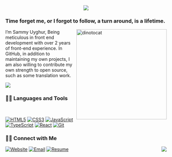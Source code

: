 <div align="center">
  <img src="https://miever.net/home.png" />
</div>

### Time forget me, or I forgot to follow, a turn around, is a lifetime.

<div>
  <img align="right" src="https://octodex.github.com/images/dinotocat.png" alt="dinotocat" style="width:282px;" />
  <p>
    I’m Sammy Uyghur, Being meticulous in front end development with over 2 years of front-end experience. In GitHub, in addition to maintaining my own projects, I am also willing to contribute my own strength to open source, such as some translation work.
  </p>
</div>
<div>
  <img align="top" src="https://github-readme-stats-ten-gilt.vercel.app/api?username=Miever1&count_private=true&show_icons=true&theme=radical&include_all_commits=true" />
</div>

### 👨‍💻 Languages and Tools

<br />

[![HTML5](https://img.shields.io/badge/-HTML5-E34F26?style=flat&logo=html5&logoColor=white&link=https://github.com/Miever1)](https://github.com/Miever1) 
[![CSS3](https://img.shields.io/badge/-CSS3-1572B6?style=flat&logo=css3&link=https://github.com/Miever1)](https://github.com/Miever1) 
[![JavaScript](https://img.shields.io/badge/-JavaScript-black?style=flat&logo=javascript&link=https://github.com/Miever1)](https://github.com/Miever1) 
[![TypeScript](https://img.shields.io/badge/-TypeScript-black?style=flat&logo=typescript&link=https://github.com/Miever1)](https://github.com/Miever1) 
[![React](https://img.shields.io/badge/-React-black?style=flat&logo=react&link=https://github.com/Miever1)](https://github.com/Miever1) 
[![Git](https://img.shields.io/badge/-Git-black?style=flat&logo=git&link=https://github.com/Miever1)](https://github.com/Miever1) 


### 🤝🏻 Connect with Me

<p>
<a href="https://miever.net" target="_blank"><img alt="Website" src="https://img.shields.io/badge/Website-https://miever.net-yellow?style=flat&logo=google-chrome&logoColor=red"></a>
<a href="mailto:miever1@163.com"><img alt="Email" src="https://img.shields.io/badge/Email-miever1@163.com-green?style=flat&logo=gmail&logoColor=violet"></a>
<a href="https://rxresu.me/imiever7/miever" target="_blank"><img alt="Resume" src="https://img.shields.io/badge/Resume-https://rxresu.me-12aa9c?style=flat&logo=readme&logoColor=#ccc"></a>
<img align="right" src="https://hits.seeyoufarm.com/api/count/incr/badge.svg?url=https%3A%2F%2Fgithub.com%2FMiever1%2FMiever1%2F&count_bg=%23F03752&title_bg=%232B73AF&icon=codeigniter.svg&icon_color=%23E7E7E7&title=Visitor+Counts&edge_flat=false" />
</p>

